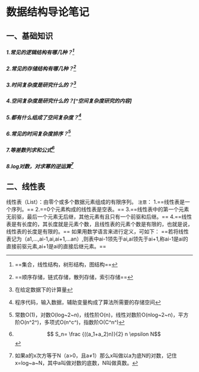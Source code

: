 # 数据结构导论笔记

## 一、基础知识

##### 1.常见的逻辑结构有哪几种？[^常见的逻辑结构]

##### 2.常见的存储结构有哪几种？[^常见的存储结构]

##### 3.时间复杂度是研究什么的？[^时间复杂度研究的内容]

##### 4.空间复杂度是研究什么的？[^空间复杂度研究的内容]

##### 5.都有什么组成了空间复杂度？[^组成空间复杂度的要素]

##### 6.常见的时间复杂度排序？[^时间复杂度的排序]

##### 7.等差数列求和公式[^等差数列求和公式]

##### 8.log对数，对求幂的逆运算[^log定义]

## 二、线性表

线性表（List）：由零个或多个数据元素组成的有限序列。
 `注意`：
 1.==线性表是一个序列。==
 2.==0个元素构成的线性表是空表。==
 3.==线性表中的第一个元素无前驱，最后一个元素无后继，其他元素有且只有一个前驱和后继。==
 4.==线性表是有长度的，其长度就是元素个数，且线性表的元素个数是有限的，也就是说，线性表的长度是有限的。==
 如果用数学语言来进行定义，可如下：
 ==若将线性表记为（a1,…,ai-1,ai,ai+1,…an）,则表中ai-1领先于ai,ai领先于ai+1,称ai-1是ai的直接前驱元素,ai+1是ai的直接后继元素。==





[^常见的逻辑结构]:==集合，线性结构，树形结构，图结构==
[^常见的存储结构]:==顺序存储，链式存储，散列存储，索引存储==
[^时间复杂度研究的内容]:在给定数据下的计算量
[^空间复杂度的研究内容]:辅助变量的所占用的空间
[^组成空间复杂度的要素]:程序代码，输入数据，辅助变量构成了算法所需要的存储空间
[^时间复杂度的排序]:常数O(1)，对数O(log~2~n)，线性阶O(n)，线性对数阶O(nlog~2~n)，平方阶O(n^2^)，多项式O(n^c^)，指数阶O(C^n^)
[^等差数列求和公式]:$$ S_n= \frac {((a_1+a_2)n)}{2} n \epsilon N$$
[^log定义]:如果a的x次方等于N（a>0，且a≠1）那么x叫做以a为底N的对数，记住x=log~a~N，其中a叫做对数的底数，N叫做真数。